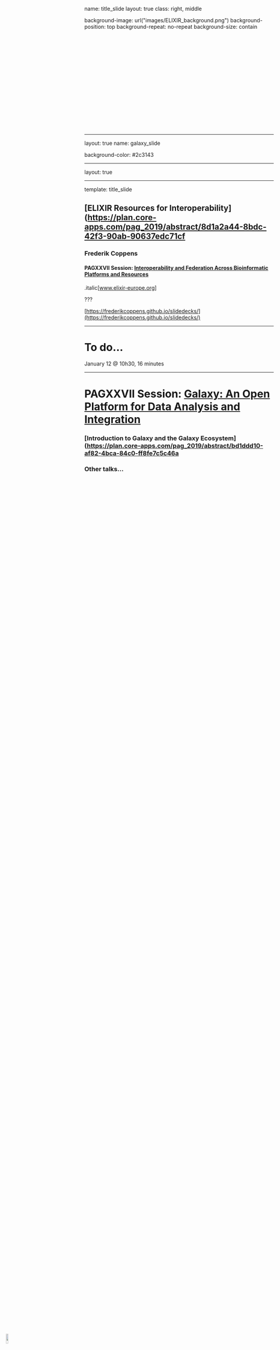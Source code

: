 
name: title_slide
layout: true
class: right, middle

background-image: url("images/ELIXIR_background.png")
background-position: top
background-repeat: no-repeat
background-size: contain

<div style="height:250px"></div>

<img src="images/ELIXIR_logo_white_background.png" height="8%" style="position:absolute;left:2%;bottom:2%;" />

---
layout: true
name: galaxy_slide

background-color: #2c3143

---

layout: true

<img src="images/ELIXIR_logo_white_background.png" height="8%" style="position:absolute;left:2%;bottom:2%;" />

---
template: title_slide

## [ELIXIR Resources for Interoperability](https://plan.core-apps.com/pag_2019/abstract/8d1a2a44-8bdc-42f3-90ab-90637edc71cf

### Frederik Coppens

#### PAGXXVII Session: [Interoperability and Federation Across Bioinformatic Platforms and Resources](https://plan.core-apps.com/pag_2019/event/9441a7255c56cf0ce04b90bfc408a9f3)

.italic[www.elixir-europe.org]

???

[https://frederikcoppens.github.io/slidedecks/](https://frederikcoppens.github.io/slidedecks/)

---

# To do...

January 12 @ 10h30, 16 minutes


---

# PAGXXVII Session: [Galaxy: An Open Platform for Data Analysis and Integration](https://plan.core-apps.com/pag_2019/event/9441a7255c56cf0ce04b90bfc40d5302)

### [Introduction to Galaxy and the Galaxy Ecosystem](https://plan.core-apps.com/pag_2019/abstract/bd1ddd10-af82-4bca-84c0-ff8fe7c5c46a

### Other talks...
